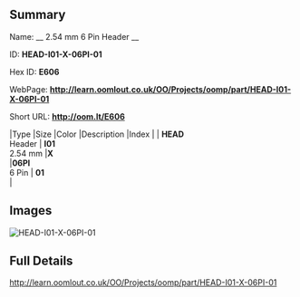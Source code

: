 

## Summary
 
Name: __ 2.54 mm 6 Pin Header __

ID: __HEAD-I01-X-06PI-01__

Hex ID: __E606__

WebPage: __http://learn.oomlout.co.uk/OO/Projects/oomp/part/HEAD-I01-X-06PI-01__

Short URL: __http://oom.lt/E606__


|Type   |Size   |Color   |Description   |Index   |
| __HEAD__ <br>Header  | __I01__<br>2.54 mm   |__X__<br>    |__06PI__<br>6 Pin    | __01__<br>  |


## Images
![HEAD-I01-X-06PI-01](http://oomlout.com/oomp-gen/parts/HEAD-I01-X-06PI-01/HEAD-I01-X-06PI-01_420.jpg)

## Full Details

 http://learn.oomlout.co.uk/OO/Projects/oomp/part/HEAD-I01-X-06PI-01

